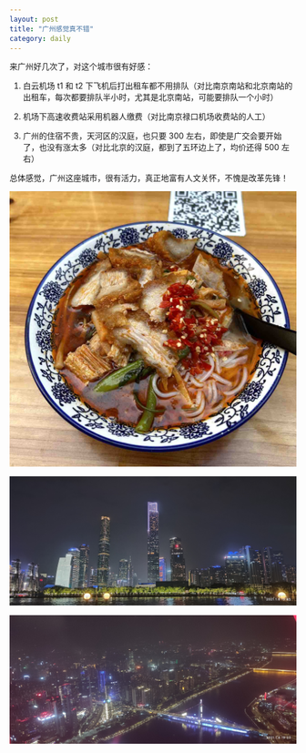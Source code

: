 ```yaml
---
layout: post
title: "广州感觉真不错"
category: daily
---
```




来广州好几次了，对这个城市很有好感：

1. 白云机场 t1 和 t2 下飞机后打出租车都不用排队（对比南京南站和北京南站的出租车，每次都要排队半小时，尤其是北京南站，可能要排队一个小时）

2. 机场下高速收费站采用机器人缴费（对比南京禄口机场收费站的人工）

3. 广州的住宿不贵，天河区的汉庭，也只要 300 左右，即使是广交会要开始了，也没有涨太多（对比北京的汉庭，都到了五环边上了，均价还得 500 左右）​

总体感觉，广州这座城市，很有活力，真正地富有人文关怀，不愧是改革先锋！

![](/assets/image/daily/2023-10-11/luosifen.jpg)

![](/assets/image/daily/2023-10-11/zhujiang.jpg)

![](/assets/image/daily/2023-10-11/xiaomanyao.jpg)